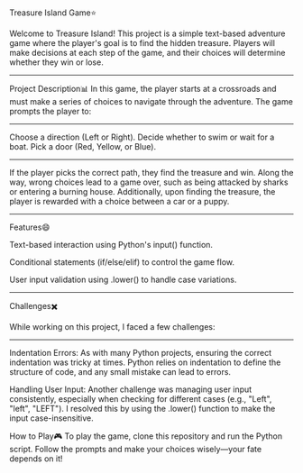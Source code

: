 Treasure Island Game⭐


Welcome to Treasure Island! This project is a simple text-based adventure game where the player's goal is to find the hidden treasure.
Players will make decisions at each step of the game, and their choices will determine whether they win or lose.


-------------------------------------------------------------------------------------------------------------------------------------------------------------------------------------------------------------------------------------------------------------------------------------------------------------------

Project Description📊
In this game, the player starts at a crossroads and must make a series of choices to navigate through the adventure. 
The game prompts the player to:


-------------------------------------------------------------------------------------------------------------------------------------------------------------------------------------------------------------------------------------------------------------------------------------------------------------------
Choose a direction (Left or Right).
Decide whether to swim or wait for a boat.
Pick a door (Red, Yellow, or Blue).


------------------------------------------------------------------------------------------------------------------------------------------------------------------------------------------------------------------------------------------------------------------------------------------------------------------------


If the player picks the correct path, they find the treasure and win. 
Along the way, wrong choices lead to a game over, such as being attacked by sharks or entering a burning house.
Additionally, upon finding the treasure, the player is rewarded with a choice between a car or a puppy.

-------------------------------------------------------------------------------------------------------------------------------------------------------------------------------------------------------------------------------------------------------------------------------------------------------------------------

Features😄



Text-based interaction using Python's input() function.


Conditional statements (if/else/elif) to control the game flow.


User input validation using .lower() to handle case variations.


-----------------------------------------------------------------------------------------------------------------------------------------------------------------------------------------------------------------------------------------------------------------------------------------------------------------------------


Challenges✖️



While working on this project, I faced a few challenges:

--------------------------------------------------------------------------------------------------------------------------------------------------------------------------------------------------------------------------------------------------------------------------------------------------------------------------------

Indentation Errors: As with many Python projects, ensuring the correct indentation was tricky at times. Python relies on indentation to define the structure of code, and any small mistake can lead to errors.



Handling User Input: Another challenge was managing user input consistently, especially when checking for different cases (e.g., "Left", "left", "LEFT"). I resolved this by using the .lower() function to make the input case-insensitive.




How to Play🎮
To play the game, clone this repository and run the Python script. Follow the prompts and make your choices wisely—your fate depends on it!

